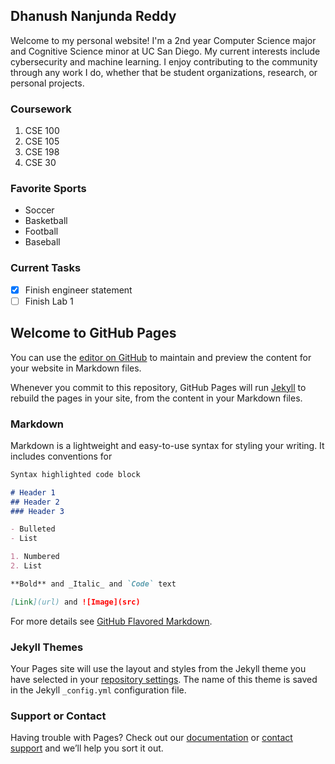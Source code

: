 ## Dhanush Nanjunda Reddy

Welcome to my personal website! I'm a 2nd year Computer Science major and Cognitive Science minor at UC San Diego. My current interests include cybersecurity and machine learning. I enjoy contributing to the community through any work I do, whether that be student organizations, research, or personal projects. 

### Coursework

1. CSE 100
2. CSE 105
3. CSE 198
4. CSE 30

### Favorite Sports

- Soccer
- Basketball
- Football
- Baseball

### Current Tasks

- [x] Finish engineer statement
- [ ] Finish Lab 1

## Welcome to GitHub Pages

You can use the [editor on GitHub](https://github.com/dnanjunda/cse110-lab1/edit/main/README.md) to maintain and preview the content for your website in Markdown files.

Whenever you commit to this repository, GitHub Pages will run [Jekyll](https://jekyllrb.com/) to rebuild the pages in your site, from the content in your Markdown files.

### Markdown

Markdown is a lightweight and easy-to-use syntax for styling your writing. It includes conventions for

```markdown
Syntax highlighted code block

# Header 1
## Header 2
### Header 3

- Bulleted
- List

1. Numbered
2. List

**Bold** and _Italic_ and `Code` text

[Link](url) and ![Image](src)
```

For more details see [GitHub Flavored Markdown](https://guides.github.com/features/mastering-markdown/).

### Jekyll Themes

Your Pages site will use the layout and styles from the Jekyll theme you have selected in your [repository settings](https://github.com/dnanjunda/cse110-lab1/settings). The name of this theme is saved in the Jekyll `_config.yml` configuration file.

### Support or Contact

Having trouble with Pages? Check out our [documentation](https://docs.github.com/categories/github-pages-basics/) or [contact support](https://github.com/contact) and we’ll help you sort it out.
